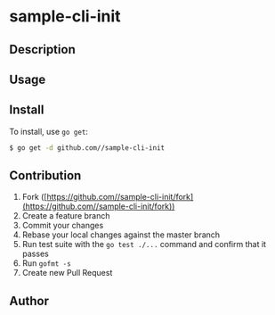sample-cli-init
====

## Description

## Usage

## Install

To install, use `go get`:

```bash
$ go get -d github.com//sample-cli-init
```

## Contribution

1. Fork ([https://github.com//sample-cli-init/fork](https://github.com//sample-cli-init/fork))
1. Create a feature branch
1. Commit your changes
1. Rebase your local changes against the master branch
1. Run test suite with the `go test ./...` command and confirm that it passes
1. Run `gofmt -s`
1. Create new Pull Request

## Author

[](https://github.com/)